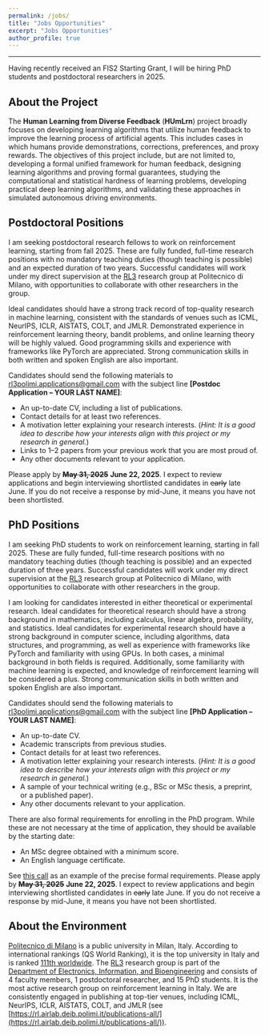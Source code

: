 ```yaml
---
permalink: /jobs/
title: "Jobs Opportunities"
excerpt: "Jobs Opportunities"
author_profile: true
---
```

---

Having recently received an FIS2 Starting Grant, I will be hiring PhD students and postdoctoral researchers in 2025.


About the Project
---
The <b>Human Learning from Diverse Feedback</b> (<b>HUmLrn</b>) project broadly focuses on developing learning algorithms that utilize human feedback to improve the learning process of artificial agents. This includes cases in which humans provide demonstrations, corrections, preferences, and proxy rewards.
The objectives of this project include, but are not limited to, developing a formal unified framework for human feedback, designing learning algorithms and proving formal guarantees, studying the computational and statistical hardness of learning problems, developing practical deep learning algorithms, and validating these approaches in simulated autonomous driving environments.


Postdoctoral Positions
---
I am seeking postdoctoral research fellows to work on reinforcement learning, starting from fall 2025. These are fully funded, full-time research positions with no mandatory teaching duties (though teaching is possible) and an expected duration of two years. Successful candidates will work under my direct supervision at the [RL3](https://rl.airlab.deib.polimi.it/) research group at Politecnico di Milano, with opportunities to collaborate with other researchers in the group.

Ideal candidates should have a strong track record of top-quality research in machine learning, consistent with the standards of venues such as ICML, NeurIPS, ICLR, AISTATS, COLT, and JMLR. Demonstrated experience in reinforcement learning theory, bandit problems, and online learning theory will be highly valued. Good programming skills and experience with frameworks like PyTorch are appreciated. Strong communication skills in both written and spoken English are also important.

Candidates should send the following materials to [rl3polimi.applications@gmail.com](mailto:rl3polimi.applications@gmail.com) with the subject line <b>[Postdoc Application – YOUR LAST NAME]</b>:
* An up-to-date CV, including a list of publications.
* Contact details for at least two references.
* A motivation letter explaining your research interests. (<i>Hint: It is a good idea to describe how your interests align with this project or my research in general.</i>)
* Links to 1–2 papers from your previous work that you are most proud of.
* Any other documents relevant to your application.

Please apply by <b><s>May 31, 2025</s></b> <b>June 22, 2025</b>. I expect to review applications and begin interviewing shortlisted candidates in <s>early</s> late June. If you do not receive a response by mid-June, it means you have not been shortlisted.


PhD Positions
---
I am seeking PhD students to work on reinforcement learning, starting in fall 2025. These are fully funded, full-time research positions with no mandatory teaching duties (though teaching is possible) and an expected duration of three years. Successful candidates will work under my direct supervision at the [RL3](https://rl.airlab.deib.polimi.it/) research group at Politecnico di Milano, with opportunities to collaborate with other researchers in the group.

I am looking for candidates interested in either theoretical or experimental research. Ideal candidates for theoretical research should have a strong background in mathematics, including calculus, linear algebra, probability, and statistics. Ideal candidates for experimental research should have a strong background in computer science, including algorithms, data structures, and programming, as well as experience with frameworks like PyTorch and familiarity with using GPUs. In both cases, a minimal background in both fields is required. Additionally, some familiarity with machine learning is expected, and knowledge of reinforcement learning will be considered a plus. Strong communication skills in both written and spoken English are also important.

Candidates should send the following materials to [rl3polimi.applications@gmail.com](mailto:rl3polimi.applications@gmail.com) with the subject line <b>[PhD Application – YOUR LAST NAME]</b>:
* An up-to-date CV.
* Academic transcripts from previous studies.
* Contact details for at least two references.
* A motivation letter explaining your research interests. (<i>Hint: It is a good idea to describe how your interests align with this project or my research in general.</i>)
* A sample of your technical writing (e.g., BSc or MSc thesis, a preprint, or a published paper).
* Any other documents relevant to your application.

There are also formal requirements for enrolling in the PhD program. While these are not necessary at the time of application, they should be available by the starting date:

* An MSc degree obtained with a minimum score.
* An English language certificate.

See [this call](https://www.dottorato.polimi.it/fileadmin/user_upload/bandi/ciclo40/bandi_aggiuntivi/5_feb25/4827_4324_APPLICATION_INFO__COMPUTER_SCIENCE_AND_ENGINEERING.pdf) as an example of the precise formal requirements.
Please apply by <b><s>May 31, 2025</s></b> <b>June 22, 2025</b>. I expect to review applications and begin interviewing shortlisted candidates in <s>early</s> late June. If you do not receive a response by mid-June, it means you have not been shortlisted.


About the Environment
---
[Politecnico di Milano](https://www.polimi.it/) is a public university in Milan, Italy. According to international rankings (QS World Ranking), it is the top university in Italy and is ranked [111th worldwide](https://www.topuniversities.com/universities/politecnico-di-milano). The [RL3](https://rl.airlab.deib.polimi.it/) research group is part of the [Department of Electronics, Information, and Bioengineering](https://www.deib.polimi.it/eng/home-page) and consists of 4 faculty members, 1 postdoctoral researcher, and 15 PhD students. It is the most active research group on reinforcement learning in Italy. We are consistently engaged in publishing at top-tier venues, including ICML, NeurIPS, ICLR, AISTATS, COLT, and JMLR (see [https://rl.airlab.deib.polimi.it/publications-all/](https://rl.airlab.deib.polimi.it/publications-all/)).







